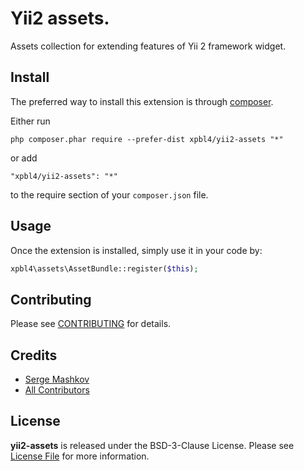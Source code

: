 # Yii2 assets.

Assets collection for extending features of Yii 2 framework widget.

## Install

The preferred way to install this extension is through [composer](http://getcomposer.org/download/).

Either run

```
php composer.phar require --prefer-dist xpbl4/yii2-assets "*"
```

or add

```
"xpbl4/yii2-assets": "*"
```

to the require section of your `composer.json` file.

## Usage

Once the extension is installed, simply use it in your code by:

```php
xpbl4\assets\AssetBundle::register($this);
```

## Contributing

Please see [CONTRIBUTING](CONTRIBUTING.md) for details.

## Credits

- [Serge Mashkov](https://github.com/Xpbl4)
- [All Contributors](../../contributors)

## License

**yii2-assets** is released under the BSD-3-Clause License. Please see [License File](LICENSE.md) for more information.
